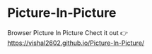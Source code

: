 # Picture-In-Picture
Browser Picture In Picture
Chect it out 👉  https://vishal2602.github.io/Picture-In-Picture/
